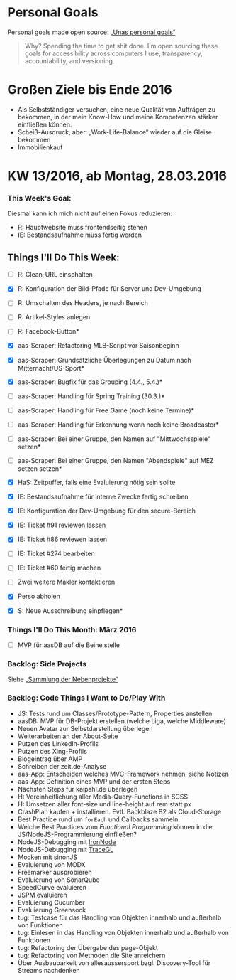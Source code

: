 Personal Goals
==============

Personal goals made open source: [„Unas personal goals“](http://una.im/personal-goals-guide/#=%81)
> Why? Spending the time to get shit done. I'm open sourcing these goals for accessibility across computers I use, transparency, accountability, and versioning.

# Großen Ziele bis Ende 2016
* Als Selbstständiger versuchen, eine neue Qualität von Aufträgen zu bekommen, in der mein Know-How und meine Kompetenzen stärker einfließen können.
* Scheiß-Ausdruck, aber: „Work-Life-Balance“ wieder auf die Gleise bekommen
* Immobilienkauf


# KW 13/2016, ab Montag, 28.03.2016


### This Week's Goal: 
Diesmal kann ich mich nicht auf einen Fokus reduzieren:
* R: Hauptwebsite muss frontendseitig stehen
* IE: Bestandsaufnahme muss fertig werden


## Things I'll Do This Week:
- [ ] R: Clean-URL einschalten
- [x] R: Konfiguration der Bild-Pfade für Server und Dev-Umgebung
- [ ] R: Umschalten des Headers, je nach Bereich
- [ ] R: Artikel-Styles anlegen
- [ ] R: Facebook-Button*
- [x] aas-Scraper: Refactoring MLB-Script vor Saisonbeginn
- [x] aas-Scraper: Grundsätzliche Überlegungen zu Datum nach Mitternacht/US-Sport*
- [x] aas-Scraper: Bugfix für das Grouping (4.4., 5.4.)*
- [ ] aas-Scraper: Handling für Spring Training (30.3.)*
- [ ] aas-Scraper: Handling für Free Game (noch keine Termine)*
- [ ] aas-Scraper: Handling für Erkennung wenn noch keine Broadcaster*
- [ ] aas-Scraper: Bei einer Gruppe, den Namen auf "Mittwochsspiele" setzen*
- [ ] aas-Scraper: Bei einer Gruppe, den Namen "Abendspiele" auf MEZ setzen setzen*
- [x] HaS: Zeitpuffer, falls eine Evaluierung nötig sein sollte
- [x] IE: Bestandsaufnahme für interne Zwecke fertig schreiben
- [x] IE: Konfiguration der Dev-Umgebung für den secure-Bereich
- [x] IE: Ticket #91 reviewen lassen
- [x] IE: Ticket #86 reviewen lassen
- [ ] IE: Ticket #274 bearbeiten
- [ ] IE: Ticket #60 fertig machen
- [ ] Zwei weitere Makler kontaktieren
- [x] Perso abholen
- [x] S: Neue Ausschreibung einpflegen*



### Things I'll Do This Month: März 2016
- [ ] MVP für aasDB auf die Beine stelle


### Backlog: Side Projects
Siehe [„Sammlung der Nebenprojekte“](~/Sites/dogfood-personal-goal/recources/pet-projects.md)


### Backlog: Code Things I Want to Do/Play With
* JS: Tests rund um Classes/Prototype-Pattern, Properties anstellen
* aasDB: MVP für DB-Projekt erstellen (welche Liga, welche Middleware)
* Neuen Avatar zur Selbstdarstellung überlegen
* Weiterarbeiten an der About-Seite
* Putzen des LinkedIn-Profils
* Putzen des Xing-Profils
* Blogeintrag über AMP
* Schreiben der zeit.de-Analyse
* aas-App: Entscheiden welches MVC-Framework nehmen, siehe Notizen
* aas-App: Definition eines MVP und der ersten Steps
* Nächsten Steps für kaipahl.de überlegen
* H: Vereinheitlichung aller Media-Query-Functions in SCSS
* H: Umsetzen aller font-size und line-height auf rem statt px
* CrashPlan kaufen + installieren. Evtl. Backblaze B2 als Cloud-Storage
* Best Practice rund um `forEach` und Callbacks sammeln.
* Welche Best Practices vom _Functional Programming_ können in die JS/NodeJS-Programmierung einfließen?
* NodeJS-Debugging mit [IronNode](http://s-a.github.io/iron-node/)
* NodeJS-Debugging mit [TraceGL](https://github.com/traceglMPL/tracegl)
* Mocken mit sinonJS
* Evaluierung von MODX
* Freemarker ausprobieren
* Evaluierung von SonarQube
* SpeedCurve evaluieren
* JSPM evaluieren
* Evaluierung Cucumber
* Evaluierung Greensock
* tug: Testcase für das Handling von Objekten innerhalb und außerhalb von Funktionen
* tug: Einlesen in das Handling von Objekten innerhalb und außerhalb von Funktionen
* tug: Refactoring der Übergabe des page-Objekt
* tug: Refactoring von Methoden die Site anreichern
* Über Ausbaubarkeit von allesaussersport bzgl. Discovery-Tool für Streams nachdenken



